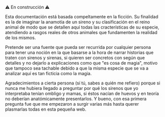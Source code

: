 ⚠️ En construcción ⚠️

Esta documentación está basada compeltamente en la ficción. Su finalidad es la de imaginar la anamotía de un sireno y su clasificación en el reino animal de modo que se detallen aquí todas las cracterísticas de su especie, atendiendo a rasgos reales de otros animales que fundamenten la realidad de los mismos.

Pretende ser una fuente que pueda ser recurrida por cualquier persona para tener una noción en la que basarse a la hora de narrar historias que traten con sirenos y sirenas, si quieren ser concretos con según que detalles y no dejarlo a explicaciones como que "es cosa de magia", motivo que tampoco sea tachable debido a que la misma especie que se va a analizar aquí es tan ficticia como la magia.

Agradecimientos a cierta persona (sí tú, sabes a quién me refiero) porque si nunca me hubiera llegado a preguntar por qué los sirenos que yo interpretaba tenían ombligo y mamas, si éstos nacían de huevos y en teoría no deberían anatómicamente presentarlos. Y bueno, con esa primera pregunta fue que me empezaron a surgir varias más hasta querer plasmarlas todas en esta pequeña web.